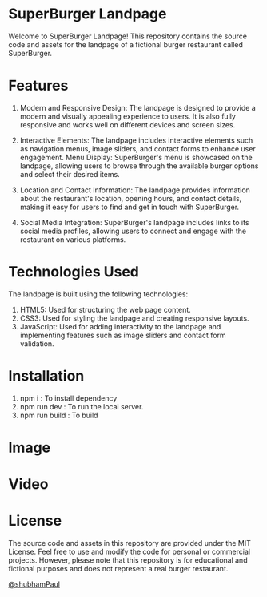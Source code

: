 # SuperBurger Landpage

Welcome to SuperBurger Landpage! This repository contains the source code and assets for the landpage of a fictional burger restaurant called SuperBurger.

# Features

1. Modern and Responsive Design: The landpage is designed to provide a modern and visually appealing experience to users. It is also fully responsive and works well on different devices and screen sizes.
2. Interactive Elements: The landpage includes interactive elements such as navigation menus, image sliders, and contact forms to enhance user engagement.
Menu Display: SuperBurger's menu is showcased on the landpage, allowing users to browse through the available burger options and select their desired items.

3. Location and Contact Information: The landpage provides information about the restaurant's location, opening hours, and contact details, making it easy for users to find and get in touch with SuperBurger.
4. Social Media Integration: SuperBurger's landpage includes links to its social media profiles, allowing users to connect and engage with the restaurant on various platforms.

# Technologies Used

The landpage is built using the following technologies:

1. HTML5: Used for structuring the web page content.
2. CSS3: Used for styling the landpage and creating responsive layouts.
3. JavaScript: Used for adding interactivity to the landpage and implementing features such as image sliders and contact form validation.

# Installation

1. npm i : To install dependency 
2. npm run dev : To run the local server.
3. npm run build : To build 



# Image





# Video






# License
The source code and assets in this repository are provided under the MIT License. Feel free to use and modify the code for personal or commercial projects. However, please note that this repository is for educational and fictional purposes and does not represent a real burger restaurant.



[@shubhamPaul](https://github.com/Shu12388y)